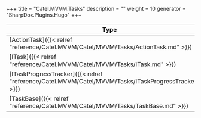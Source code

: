 

+++
title = "Catel.MVVM.Tasks" 
description = ""
weight = 10
generator = "SharpDox.Plugins.Hugo"
+++

Type|Description
---|---
[ActionTask]({{< relref "reference/Catel.MVVM/Catel/MVVM/Tasks/ActionTask.md" >}})| 
[ITask]({{< relref "reference/Catel.MVVM/Catel/MVVM/Tasks/ITask.md" >}})| 
[ITaskProgressTracker]({{< relref "reference/Catel.MVVM/Catel/MVVM/Tasks/ITaskProgressTracker.md" >}})| 
[TaskBase]({{< relref "reference/Catel.MVVM/Catel/MVVM/Tasks/TaskBase.md" >}})| 

